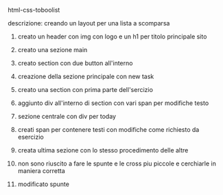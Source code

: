 html-css-toboolist

descrizione: creando un layout per una lista a scomparsa

1. creato un header con img con logo e un h1 per titolo principale sito

2. creato una sezione main

3. creato section con due button all'interno 

4. creazione della sezione principale con new task

5. creato una  section con prima parte dell'sercizio 

6. aggiunto div all'interno di section con vari span per modifiche testo

7. sezione centrale  con div per today 

8. creati span per contenere testi con modifiche come richiesto da esercizio

9. creata ultima sezione con lo stesso procedimento delle altre

10. non sono riuscito a fare le spunte e le cross piu piccole e cerchiarle in maniera corretta

11. modificato spunte
